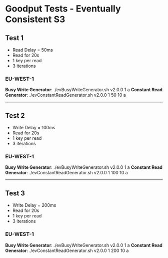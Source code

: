# Goodput Tests - Eventually Consistent S3

## Test 1
- Read Delay = 50ms
- Read for 20s
- 1 key per read
- 3 iterations

### EU-WEST-1
**Busy Write Generator**: ./evBusyWriteGenerator.sh v2.0.0 1 a
**Constant Read Generator**: ./evConstantReadGenerator.sh v2.0.0 1 50 10 a

---
## Test 2
- Write Delay = 100ms
- Read for 20s
- 1 key per read
- 3 iterations

### EU-WEST-1
**Busy Write Generator**: ./evBusyWriteGenerator.sh v2.0.0 1 a
**Constant Read Generator**: ./evConstantReadGenerator.sh v2.0.0 1 100 10 a

---
## Test 3
- Write Delay = 200ms
- Read for 20s
- 1 key per read
- 3 iterations

### EU-WEST-1
**Busy Write Generator**: ./evBusyWriteGenerator.sh v2.0.0 1 a
**Constant Read Generator**: ./evConstantReadGenerator.sh v2.0.0 1 200 10 a
